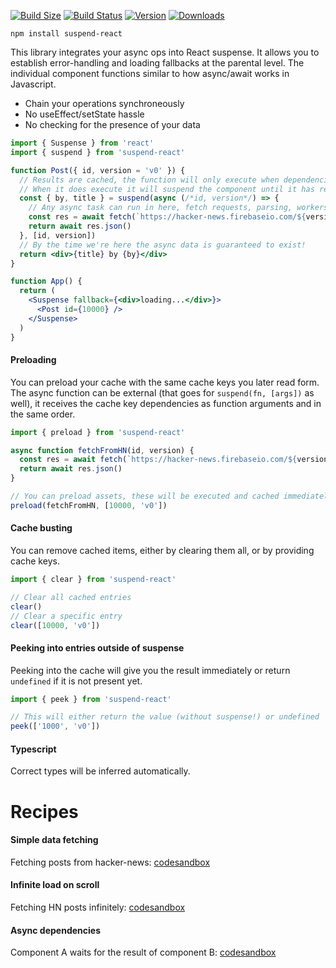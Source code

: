 [![Build Size](https://img.shields.io/bundlephobia/min/suspend-react?label=bunlde%20size&style=flat&colorA=000000&colorB=000000)](https://bundlephobia.com/result?p=suspend-react)
[![Build Status](https://img.shields.io/travis/pmndrs/suspend-react/master?style=flat&colorA=000000&colorB=000000)](https://travis-ci.org/pmndrs/suspend-react)
[![Version](https://img.shields.io/npm/v/suspend-react?style=flat&colorA=000000&colorB=000000)](https://www.npmjs.com/package/suspend-react)
[![Downloads](https://img.shields.io/npm/dt/suspend-react.svg?style=flat&colorA=000000&colorB=000000)](https://www.npmjs.com/package/suspend-react)

```shell
npm install suspend-react
```

This library integrates your async ops into React suspense. It allows you to establish error-handling and loading fallbacks at the parental level. The individual component functions similar to how async/await works in Javascript.

- Chain your operations synchroneously
- No useEffect/setState hassle
- No checking for the presence of your data

```jsx
import { Suspense } from 'react'
import { suspend } from 'suspend-react'

function Post({ id, version = 'v0' }) {
  // Results are cached, the function will only execute when dependencies change
  // When it does execute it will suspend the component until it has resolved
  const { by, title } = suspend(async (/*id, version*/) => {
    // Any async task can run in here, fetch requests, parsing, workers, promises, ...
    const res = await fetch(`https://hacker-news.firebaseio.com/${version}/item/${id}.json`)
    return await res.json()
  }, [id, version])
  // By the time we're here the async data is guaranteed to exist!
  return <div>{title} by {by}</div>
}

function App() {
  return (
    <Suspense fallback={<div>loading...</div>}>
      <Post id={10000} />
    </Suspense>
  )
}
```

#### Preloading

You can preload your cache with the same cache keys you later read form. The async function can be external (that goes for `suspend(fn, [args])` as well), it receives the cache key dependencies as function arguments and in the same order.

```jsx
import { preload } from 'suspend-react'

async function fetchFromHN(id, version) {
  const res = await fetch(`https://hacker-news.firebaseio.com/${version}/item/${id}.json`)
  return await res.json()
}

// You can preload assets, these will be executed and cached immediately
preload(fetchFromHN, [10000, 'v0'])
```

#### Cache busting

You can remove cached items, either by clearing them all, or by providing cache keys.

```jsx
import { clear } from 'suspend-react'

// Clear all cached entries
clear()
// Clear a specific entry
clear([10000, 'v0'])
```

#### Peeking into entries outside of suspense

Peeking into the cache will give you the result immediately or return `undefined` if it is not present yet.

```jsx
import { peek } from 'suspend-react'

// This will either return the value (without suspense!) or undefined
peek(['1000', 'v0'])
```

#### Typescript

Correct types will be inferred automatically.

# Recipes

#### Simple data fetching

Fetching posts from hacker-news: [codesandbox](https://codesandbox.io/s/suspend-react-demo-forked-ji8ky)

#### Infinite load on scroll

Fetching HN posts infinitely: [codesandbox](https://codesandbox.io/s/suspend-react-forked-ouzkc)

#### Async dependencies

Component A waits for the result of component B: [codesandbox](https://codesandbox.io/s/suspend-react-dependency-70908)
